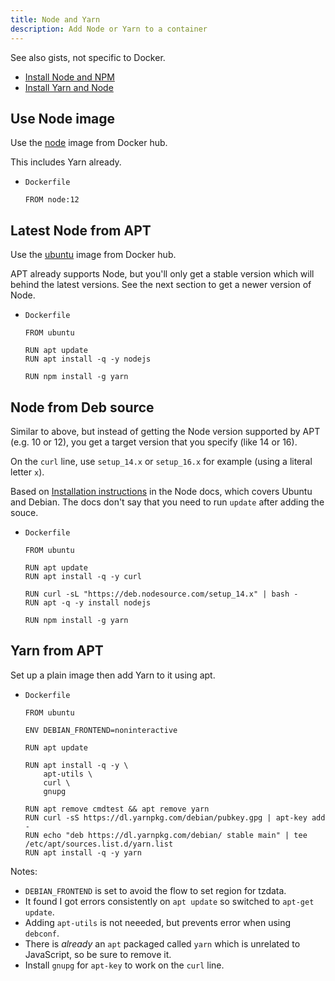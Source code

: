 ```yaml
---
title: Node and Yarn
description: Add Node or Yarn to a container
---
```


See also gists, not specific to Docker.

- [Install Node and NPM](https://gist.github.com/MichaelCurrin/aa1fc56419a355972b96bce23f3bccba) 
- [Install Yarn and Node](https://gist.github.com/MichaelCurrin/bdc34c554fa3023ee81449eb77375fcb)


## Use Node image

Use the [node](https://hub.docker.com/_/node/) image from Docker hub.

This includes Yarn already.

- `Dockerfile`
    ```docker
    FROM node:12
    ```


## Latest Node from APT

Use the [ubuntu](https://hub.docker.com/_/ubuntu) image from Docker hub.

APT already supports Node, but you'll only get a stable version which will behind the latest versions. See the next section to get a newer version of Node.

- `Dockerfile`
    ```docker
    FROM ubuntu
    
    RUN apt update
    RUN apt install -q -y nodejs
    
    RUN npm install -g yarn
    ```
   

## Node from Deb source

Similar to above, but instead of getting the Node version supported by APT (e.g. 10 or 12), you get a target version that you specify (like 14 or 16).

On the `curl` line, use `setup_14.x` or `setup_16.x` for example (using a literal letter `x`).

Based on [Installation instructions](https://github.com/nodesource/distributions/blob/master/README.md#installation-instructionsd) in the Node docs, which covers Ubuntu and Debian. The docs don't say that you need to run `update` after adding the souce.

- `Dockerfile` 
    ```docker
    FROM ubuntu
    
    RUN apt update
    RUN apt install -q -y curl
    
    RUN curl -sL "https://deb.nodesource.com/setup_14.x" | bash -
    RUN apt -q -y install nodejs
    
    RUN npm install -g yarn
    ```


## Yarn from APT

Set up a plain image then add Yarn to it using apt.

- `Dockerfile`
    ```docker
    FROM ubuntu

    ENV DEBIAN_FRONTEND=noninteractive

    RUN apt update

    RUN apt install -q -y \
        apt-utils \
        curl \
        gnupg

    RUN apt remove cmdtest && apt remove yarn
    RUN curl -sS https://dl.yarnpkg.com/debian/pubkey.gpg | apt-key add -
    RUN echo "deb https://dl.yarnpkg.com/debian/ stable main" | tee /etc/apt/sources.list.d/yarn.list
    RUN apt install -q -y yarn
    ```

Notes:

- `DEBIAN_FRONTEND` is set to avoid the flow to set region for tzdata.
- It found I got errors consistently on `apt update` so switched to `apt-get update`.
- Adding `apt-utils` is not neeeded, but prevents error when using `debconf`.
- There is _already_ an `apt` packaged called `yarn` which is unrelated to JavaScript, so be sure to remove it.
- Install `gnupg` for `apt-key` to work on the `curl` line.

